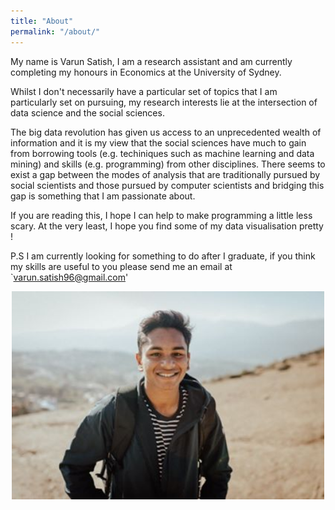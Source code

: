 ```yaml
---
title: "About"
permalink: "/about/"
---
```


My name is Varun Satish, I am a research assistant and am currently completing my honours in Economics at the University of Sydney.

Whilst I don't necessarily have a particular set of topics that I am particularly set on pursuing, my research interests lie at the intersection of data science and the social sciences. 

The big data revolution has given us access to an unprecedented wealth of information and it is my view that the social sciences have much to gain from borrowing tools (e.g. techiniques such as machine learning and data mining) and skills (e.g. programming) from other disciplines. There seems to exist a gap between the modes of analysis that are traditionally pursued by social scientists and those pursued by computer scientists and bridging this gap is something that I am passionate about. 

If you are reading this, I hope I can help to make programming a little less scary. At the very least, I hope you find some of my data visualisation pretty !

P.S I am currently looking for something to do after I graduate, if you think my skills are useful to you please send me an email at `varun.satish96@gmail.com'


<div style="text-align: center"><img src="/assets/bio.jpg" width="500" /></div>




